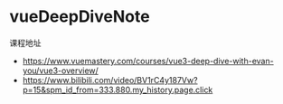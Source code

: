 # vueDeepDiveNote
课程地址 
- https://www.vuemastery.com/courses/vue3-deep-dive-with-evan-you/vue3-overview/
- https://www.bilibili.com/video/BV1rC4y187Vw?p=15&spm_id_from=333.880.my_history.page.click

